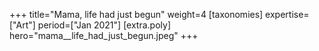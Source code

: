 +++
title="Mama, life had just begun"
weight=4
[taxonomies]
expertise=["Art"]
period=["Jan 2021"]
[extra.poly]
hero="mama__life_had_just_begun.jpeg"
+++